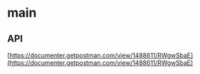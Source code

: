 # main
## API
[https://documenter.getpostman.com/view/1488611/RWgwSbaE](https://documenter.getpostman.com/view/1488611/RWgwSbaE)
